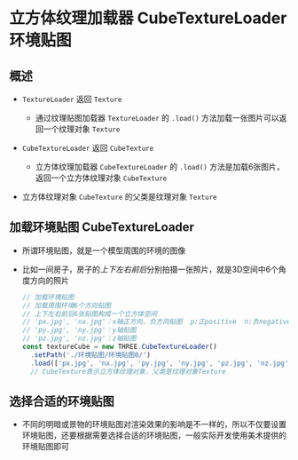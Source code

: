 # 立方体纹理加载器 CubeTextureLoader 环境贴图

## 概述

+ `TextureLoader` 返回 `Texture`

  + 通过纹理贴图加载器 `TextureLoader` 的 `.load()` 方法加载一张图片可以返回一个纹理对象 `Texture`

+ `CubeTextureLoader` 返回 `CubeTexture`

  + 立方体纹理加载器 `CubeTextureLoader` 的 `.load()` 方法是加载6张图片，返回一个立方体纹理对象 `CubeTexture`

+ 立方体纹理对象 `CubeTexture` 的父类是纹理对象 `Texture`

## 加载环境贴图 CubeTextureLoader

+ 所谓环境贴图，就是一个模型周围的环境的图像

+ 比如一间房子，房子的*上下左右前后*分别拍摄一张照片，就是3D空间中6个角度方向的照片

  ```js
  // 加载环境贴图
  // 加载周围环境6个方向贴图
  // 上下左右前后6张贴图构成一个立方体空间
  // 'px.jpg', 'nx.jpg'：x轴正方向、负方向贴图  p:正positive  n:负negative
  // 'py.jpg', 'ny.jpg'：y轴贴图
  // 'pz.jpg', 'nz.jpg'：z轴贴图
  const textureCube = new THREE.CubeTextureLoader()
    .setPath('./环境贴图/环境贴图0/')
    .load(['px.jpg', 'nx.jpg', 'py.jpg', 'ny.jpg', 'pz.jpg', 'nz.jpg']);
    // CubeTexture表示立方体纹理对象，父类是纹理对象Texture
  ```

## 选择合适的环境贴图

+ 不同的明暗或景物的环境贴图对渲染效果的影响是不一样的，所以不仅要设置环境贴图，还要根据需要选择合适的环境贴图，一般实际开发使用美术提供的环境贴图即可
